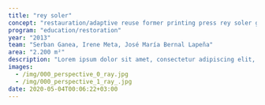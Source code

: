 ```yaml
---
title: "rey soler"
concept: "restauration/adaptive reuse former printing press rey soler granada"
program: "education/restoration"
year: "2013"
team: "Serban Ganea, Irene Meta, José María Bernal Lapeña"
area: "2.200 m²"
description: "Lorem ipsum dolor sit amet, consectetur adipiscing elit, sed do eiusmod tempor incididunt ut labore et dolore magna aliqua. Consequat mauris nunc congue nisi vitae. Cursus mattis molestie a iaculis at erat pellentesque adipiscing. Condimentum mattis pellentesque id nibh. Tincidunt vitae semper quis lectus nulla. Gravida arcu ac tortor dignissim convallis aenean et. Nulla pellentesque dignissim enim sit amet venenatis urna cursus. Massa sed elementum tempus egestas sed sed risus pretium. Quam viverra orci sagittis eu volutpat odio. Volutpat est velit egestas dui."
images:
  - /img/000_perspective_0_ray.jpg
  - /img/000_perspective_1_ray_.jpg
date: 2020-05-04T00:06:22+03:00
---
```

